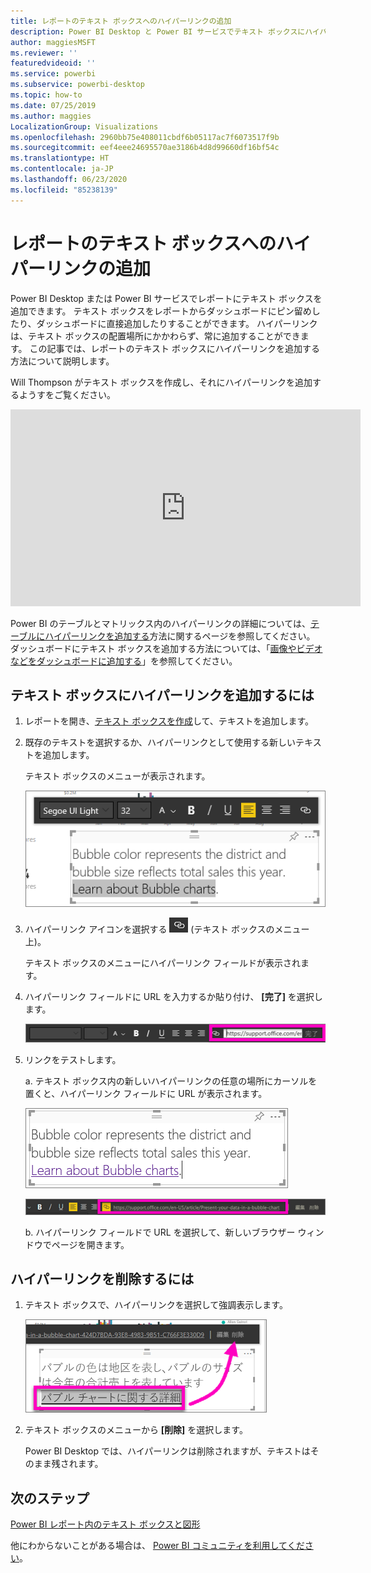 ```yaml
---
title: レポートのテキスト ボックスへのハイパーリンクの追加
description: Power BI Desktop と Power BI サービスでテキスト ボックスにハイパーリンクを追加する
author: maggiesMSFT
ms.reviewer: ''
featuredvideoid: ''
ms.service: powerbi
ms.subservice: powerbi-desktop
ms.topic: how-to
ms.date: 07/25/2019
ms.author: maggies
LocalizationGroup: Visualizations
ms.openlocfilehash: 2960bb75e408011cbdf6b05117ac7f6073517f9b
ms.sourcegitcommit: eef4eee24695570ae3186b4d8d99660df16bf54c
ms.translationtype: HT
ms.contentlocale: ja-JP
ms.lasthandoff: 06/23/2020
ms.locfileid: "85238139"
---
```

# <a name="add-a-hyperlink-to-a-text-box-in-a-report"></a>レポートのテキスト ボックスへのハイパーリンクの追加
Power BI Desktop または Power BI サービスでレポートにテキスト ボックスを追加できます。 テキスト ボックスをレポートからダッシュボードにピン留めしたり、ダッシュボードに直接追加したりすることができます。 ハイパーリンクは、テキスト ボックスの配置場所にかかわらず、常に追加することができます。 この記事では、レポートのテキスト ボックスにハイパーリンクを追加する方法について説明します。 


Will Thompson がテキスト ボックスを作成し、それにハイパーリンクを追加するようすをご覧ください。 

<iframe width="560" height="315" src="https://www.youtube.com/embed/_3q6VEBhGew#t=0m55s" frameborder="0" allowfullscreen></iframe>

Power BI のテーブルとマトリックス内のハイパーリンクの詳細については、[テーブルにハイパーリンクを追加する](power-bi-hyperlinks-in-tables.md)方法に関するページを参照してください。 ダッシュボードにテキスト ボックスを追加する方法については、「[画像やビデオなどをダッシュボードに追加する](service-dashboard-add-widget.md)」を参照してください。 

## <a name="to-add-a-hyperlink-to-a-text-box"></a>テキスト ボックスにハイパーリンクを追加するには
1. レポートを開き、[テキスト ボックスを作成](power-bi-reports-add-text-and-shapes.md)して、テキストを追加します。 
2. 既存のテキストを選択するか、ハイパーリンクとして使用する新しいテキストを追加します。 

   テキスト ボックスのメニューが表示されます。
   
   ![テキスト ボックスでテキストを選択する](media/service-add-hyperlink-to-text-box/power-bi-hyperlink-new.png)
3. ハイパーリンク アイコンを選択する ![ハイパーリンク アイコン](media/service-add-hyperlink-to-text-box/power-bi-hyperlink-icon.png) (テキスト ボックスのメニュー上)。

   テキスト ボックスのメニューにハイパーリンク フィールドが表示されます。

4. ハイパーリンク フィールドに URL を入力するか貼り付け、 **[完了]** を選択します。
   
   ![ハイパーリンク フィールドに URL を入力するか貼り付ける](media/service-add-hyperlink-to-text-box/power-bi-add-link.png)
5. リンクをテストします。  

   a. テキスト ボックス内の新しいハイパーリンクの任意の場所にカーソルを置くと、ハイパーリンク フィールドに URL が表示されます。  
     
      ![テキスト ボックス内のハイパーリンク](media/service-add-hyperlink-to-text-box/power-bi-test-link.png)
   
      ![ハイパーリンク フィールド内の URL](media/service-add-hyperlink-to-text-box/power-bi-hyperlink-edit.png)

   b. ハイパーリンク フィールドで URL を選択して、新しいブラウザー ウィンドウでページを開きます。

## <a name="to-remove-the-hyperlink"></a>ハイパーリンクを削除するには
1. テキスト ボックスで、ハイパーリンクを選択して強調表示します。
   
     ![ハイパーリンクを削除する](media/service-add-hyperlink-to-text-box/power-bi-hyperlink-remove.png)
2. テキスト ボックスのメニューから **[削除]** を選択します。 

   Power BI Desktop では、ハイパーリンクは削除されますが、テキストはそのまま残されます。

## <a name="next-steps"></a>次のステップ
[Power BI レポート内のテキスト ボックスと図形](power-bi-reports-add-text-and-shapes.md)

他にわからないことがある場合は、 [Power BI コミュニティを利用してください](https://community.powerbi.com/)。

